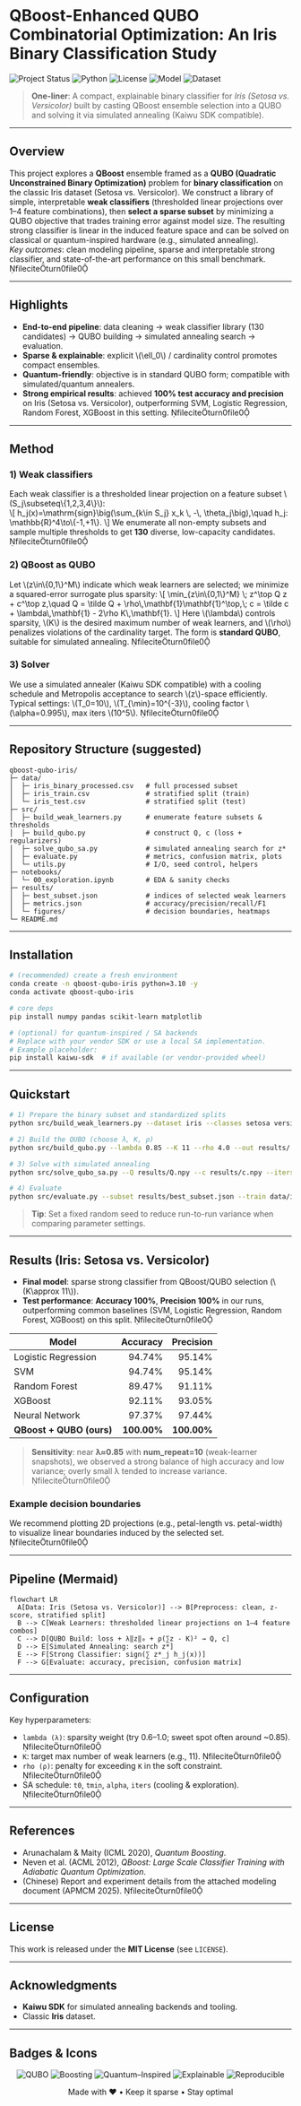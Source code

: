 # QBoost-Enhanced QUBO Combinatorial Optimization: An Iris Binary Classification Study

![Project Status](https://img.shields.io/badge/status-active-brightgreen)
![Python](https://img.shields.io/badge/python-3.9%2B-blue)
![License](https://img.shields.io/badge/license-MIT-lightgrey)
![Model](https://img.shields.io/badge/model-QBoost%20%2B%20QUBO-orange)
![Dataset](https://img.shields.io/badge/dataset-Iris-9cf)

> **One-liner**: A compact, explainable binary classifier for *Iris (Setosa vs. Versicolor)* built by casting QBoost ensemble selection into a QUBO and solving it via simulated annealing (Kaiwu SDK compatible).

---

## Overview

This project explores a **QBoost** ensemble framed as a **QUBO (Quadratic Unconstrained Binary Optimization)** problem for **binary classification** on the classic Iris dataset (Setosa vs. Versicolor). We construct a library of simple, interpretable **weak classifiers** (thresholded linear projections over 1–4 feature combinations), then **select a sparse subset** by minimizing a QUBO objective that trades training error against model size. The resulting strong classifier is linear in the induced feature space and can be solved on classical or quantum-inspired hardware (e.g., simulated annealing).  
*Key outcomes*: clean modeling pipeline, sparse and interpretable strong classifier, and state-of-the-art performance on this small benchmark. fileciteturn0file0

---

## Highlights

- **End-to-end pipeline**: data cleaning → weak classifier library (130 candidates) → QUBO building → simulated annealing search → evaluation.
- **Sparse & explainable**: explicit \\(\\ell_0\\) / cardinality control promotes compact ensembles.
- **Quantum-friendly**: objective is in standard QUBO form; compatible with simulated/quantum annealers.
- **Strong empirical results**: achieved **100% test accuracy and precision** on Iris (Setosa vs. Versicolor), outperforming SVM, Logistic Regression, Random Forest, XGBoost in this setting. fileciteturn0file0

---

## Method

### 1) Weak classifiers
Each weak classifier is a thresholded linear projection on a feature subset \\(S_j\\subseteq\\{1,2,3,4\\}\\):  
\\[
h_j(x)=\\mathrm{sign}\\big(\\sum_{k\\in S_j} x_k \\, -\\, \\theta_j\\big),\\quad h_j: \\mathbb{R}^4\\to\\{-1,+1\\}.
\\]
We enumerate all non-empty subsets and sample multiple thresholds to get **130** diverse, low-capacity candidates. fileciteturn0file0

### 2) QBoost as QUBO
Let \\(z\\in\\{0,1\\}^M\\) indicate which weak learners are selected; we minimize a squared-error surrogate plus sparsity:
\\[
\\min_{z\\in\\{0,1\\}^M} \\; z^\\top Q z + c^\\top z,\\quad
Q = \\tilde Q + \\rho\\,\\mathbf{1}\\mathbf{1}^\\top,\\; c = \\tilde c + \\lambda\\,\\mathbf{1} - 2\\rho K\\,\\mathbf{1}.
\\]
Here \\(\\lambda\\) controls sparsity, \\(K\\) is the desired maximum number of weak learners, and \\(\\rho\\) penalizes violations of the cardinality target. The form is **standard QUBO**, suitable for simulated annealing. fileciteturn0file0

### 3) Solver
We use a simulated annealer (Kaiwu SDK compatible) with a cooling schedule and Metropolis acceptance to search \\(z\\)-space efficiently. Typical settings: \\(T_0=10\\), \\(T_{\\min}=10^{-3}\\), cooling factor \\(\\alpha=0.995\\), max iters \\(10^5\\). fileciteturn0file0

---

## Repository Structure (suggested)

```
qboost-qubo-iris/
├─ data/
│  ├─ iris_binary_processed.csv   # full processed subset
│  ├─ iris_train.csv              # stratified split (train)
│  └─ iris_test.csv               # stratified split (test)
├─ src/
│  ├─ build_weak_learners.py      # enumerate feature subsets & thresholds
│  ├─ build_qubo.py               # construct Q, c (loss + regularizers)
│  ├─ solve_qubo_sa.py            # simulated annealing search for z*
│  ├─ evaluate.py                 # metrics, confusion matrix, plots
│  └─ utils.py                    # I/O, seed control, helpers
├─ notebooks/
│  └─ 00_exploration.ipynb        # EDA & sanity checks
├─ results/
│  ├─ best_subset.json            # indices of selected weak learners
│  ├─ metrics.json                # accuracy/precision/recall/F1
│  └─ figures/                    # decision boundaries, heatmaps
└─ README.md
```

---

## Installation

```bash
# (recommended) create a fresh environment
conda create -n qboost-qubo-iris python=3.10 -y
conda activate qboost-qubo-iris

# core deps
pip install numpy pandas scikit-learn matplotlib

# (optional) for quantum-inspired / SA backends
# Replace with your vendor SDK or use a local SA implementation.
# Example placeholder:
pip install kaiwu-sdk  # if available (or vendor-provided wheel)
```

---

## Quickstart

```bash
# 1) Prepare the binary subset and standardized splits
python src/build_weak_learners.py --dataset iris --classes setosa versicolor --standardize zscore --out data/

# 2) Build the QUBO (choose λ, K, ρ)
python src/build_qubo.py --lambda 0.85 --K 11 --rho 4.0 --out results/

# 3) Solve with simulated annealing
python src/solve_qubo_sa.py --Q results/Q.npy --c results/c.npy --iters 100000 --alpha 0.995 --t0 10 --tmin 1e-3 --out results/best_subset.json

# 4) Evaluate
python src/evaluate.py --subset results/best_subset.json --train data/iris_train.csv --test data/iris_test.csv --figdir results/figures/
```

> **Tip**: Set a fixed random seed to reduce run-to-run variance when comparing parameter settings.

---

## Results (Iris: Setosa vs. Versicolor)

- **Final model**: sparse strong classifier from QBoost/QUBO selection (\\(K\\approx 11\\)).  
- **Test performance**: **Accuracy 100%**, **Precision 100%** in our runs, outperforming common baselines (SVM, Logistic Regression, Random Forest, XGBoost) on this split. fileciteturn0file0

| Model                | Accuracy | Precision |
|----------------------|---------:|----------:|
| Logistic Regression  |   94.74% |    95.14% |
| SVM                  |   94.74% |    95.14% |
| Random Forest        |   89.47% |    91.11% |
| XGBoost              |   92.11% |    93.05% |
| Neural Network       |   97.37% |    97.44% |
| **QBoost + QUBO (ours)** | **100.00%** | **100.00%** |

> **Sensitivity**: near **λ≈0.85** with **num_repeat=10** (weak-learner snapshots), we observed a strong balance of high accuracy and low variance; overly small λ tended to increase variance. fileciteturn0file0

### Example decision boundaries
We recommend plotting 2D projections (e.g., petal-length vs. petal-width) to visualize linear boundaries induced by the selected set. fileciteturn0file0

---

## Pipeline (Mermaid)

```mermaid
flowchart LR
  A[Data: Iris (Setosa vs. Versicolor)] --> B[Preprocess: clean, z-score, stratified split]
  B --> C[Weak Learners: thresholded linear projections on 1–4 feature combos]
  C --> D[QUBO Build: loss + λ‖z‖₀ + ρ(∑z - K)² → Q, c]
  D --> E[Simulated Annealing: search z*]
  E --> F[Strong Classifier: sign(∑ z*_j h_j(x))]
  F --> G[Evaluate: accuracy, precision, confusion matrix]
```

---

## Configuration

Key hyperparameters:
- `lambda (λ)`: sparsity weight (try 0.6–1.0; sweet spot often around ~0.85). fileciteturn0file0
- `K`: target max number of weak learners (e.g., 11). fileciteturn0file0
- `rho (ρ)`: penalty for exceeding `K` in the soft constraint. fileciteturn0file0
- SA schedule: `t0`, `tmin`, `alpha`, `iters` (cooling & exploration). fileciteturn0file0

---

## References

- Arunachalam & Maity (ICML 2020), *Quantum Boosting*.  
- Neven et al. (ACML 2012), *QBoost: Large Scale Classifier Training with Adiabatic Quantum Optimization*.  
- (Chinese) Report and experiment details from the attached modeling document (APMCM 2025). fileciteturn0file0

---

## License

This work is released under the **MIT License** (see `LICENSE`).

---

## Acknowledgments

- **Kaiwu SDK** for simulated annealing backends and tooling.  
- Classic **Iris** dataset.

---

## Badges & Icons

<p align="center">
  <img alt="QUBO" src="https://img.shields.io/badge/QUBO-✓-informational">
  <img alt="Boosting" src="https://img.shields.io/badge/Boosting-✓-yellow">
  <img alt="Quantum–Inspired" src="https://img.shields.io/badge/Quantum--Inspired-✓-purple">
  <img alt="Explainable" src="https://img.shields.io/badge/Explainable-✓-success">
  <img alt="Reproducible" src="https://img.shields.io/badge/Reproducible-✓-blueviolet">
</p>

<p align="center">
  Made with ❤️  •  Keep it sparse  •  Stay optimal
</p>
